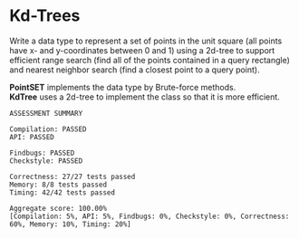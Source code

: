 # **Kd-Trees** 

Write a data type to represent a set of points in the unit square (all points have x- and y-coordinates between 0 and 1) using a 2d-tree to support efficient range search (find all of the points contained in a query rectangle) and nearest neighbor search (find a closest point to a query point).  

**PointSET** implements the data type by Brute-force methods.  
**KdTree** uses a 2d-tree to implement the class so that it is more efficient.  

```
ASSESSMENT SUMMARY 

Compilation: PASSED 
API: PASSED 

Findbugs: PASSED  
Checkstyle: PASSED 

Correctness: 27/27 tests passed 
Memory: 8/8 tests passed 
Timing: 42/42 tests passed

Aggregate score: 100.00% 
[Compilation: 5%, API: 5%, Findbugs: 0%, Checkstyle: 0%, Correctness: 60%, Memory: 10%, Timing: 20%]
```

